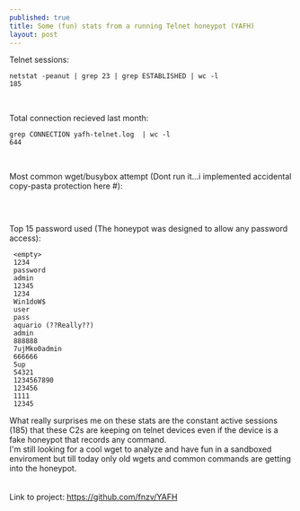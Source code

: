 ```yaml
---
published: true
title: Some (fun) stats from a running Telnet honeypot (YAFH)
layout: post
---
```


Telnet sessions:
```
netstat -peanut | grep 23 | grep ESTABLISHED | wc -l
185
```
<br>

Total connection recieved last month:
```
grep CONNECTION yafh-telnet.log  | wc -l
644
```

<br>

Most common wget/busybox attempt (Dont run it...i implemented accidental copy-pasta protection here #):<br>
```#/bin/busybox wget; /bin/busybox 81c46036wget; /bin/busybox echo -ne '\x0181c46036\x7f'; /bin/busybox printf '\00281c46036\177'; /bin/echo -ne '\x0381c46036\x7f'; /usr/bin/printf '\00481c46036\177'; 
```
<br>

Top 15 password used (The honeypot was designed to allow any password access):
```
 <empty> 
 1234
 password
 admin
 12345
 1234
 Win1doW$
 user
 pass
 aquario (??Really??)
 admin
 888888
 7ujMko0admin
 666666
 5up
 54321
 1234567890
 123456
 1111
 12345
```


What really surprises me on these stats are the constant active sessions (185) that these C2s are keeping on telnet devices even if the device is a fake honeypot that records any command. <br>
I'm still looking for a cool wget to analyze and have fun in a sandboxed enviroment but till today only old wgets and common commands are getting into the honeypot. <br>
<br><br>
Link to project: https://github.com/fnzv/YAFH
